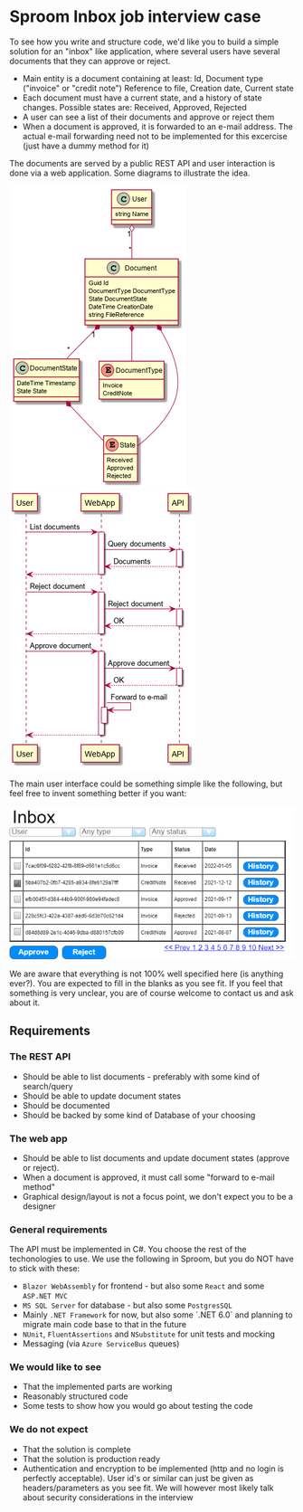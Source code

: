 # Sproom Inbox job interview case

To see how you write and structure code, we'd like you to build a simple solution for an "inbox" like application, where several users have several documents that they can approve or reject.

 - Main entity is a document containing at least: Id, Document type ("invoice" or "credit note") Reference to file, Creation date, Current state
 - Each document must have a current state, and a history of state changes. Possible states are: Received, Approved, Rejected
 - A user can see a list of their documents and approve or reject them
 - When a document is approved, it is forwarded to an e-mail address. The actual e-mail forwarding need not to be implemented for this excercise (just have a dummy method for it)

The documents are served by a public REST API and user interaction is done via a web application. Some diagrams to illustrate the idea.

![Class diagram](./Classes.png)
![Sequence diagram](./Sequence.png)

The main user interface could be something simple like the following, but feel free to invent something better if you want:

![Wireframe UI](./Wireframes.png)

We are aware that everything is not 100% well specified here (is anything ever?). You are expected to fill in the blanks as you see fit. If you feel that something is very unclear, you are of course welcome to contact us and ask about it.

## Requirements

### The REST API 
 - Should be able to list documents - preferably with some kind of search/query
 - Should be able to update document states
 - Should be documented
 - Should be backed by some kind of Database of your choosing

### The web app
 - Should be able to list documents and update document states (approve or reject).
 - When a document is approved, it must call some "forward to e-mail method"
 - Graphical design/layout is not a focus point, we don't expect you to be a designer

 ### General requirements
 The API must be implemented in C#. You choose the rest of the techonologies to use. We use the following in Sproom, but you do NOT have to stick with these:
  - `Blazor WebAssembly` for frontend - but also some `React` and some `ASP.NET MVC`
  - `MS SQL Server` for database - but also some `PostgresSQL`
  - Mainly `.NET Framework` for now, but also some ´.NET 6.0´ and planning to migrate main code base to that in the future
  - `NUnit`, `FluentAssertions` and `NSubstitute` for unit tests and mocking
  - Messaging (via `Azure ServiceBus` queues)

### We would like to see
  - That the implemented parts are working
  - Reasonably structured code
  - Some tests to show how you would go about testing the code

### We do not expect
  - That the solution is complete
  - That the solution is production ready
  - Authentication and encryption to be implemented (http and no login is perfectly acceptable). User id's or similar can just be given as headers/parameters as you see fit. We will however most likely talk about security considerations in the interview